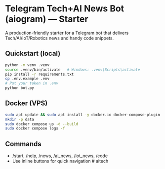# Telegram Tech+AI News Bot (aiogram) — Starter

A production-friendly starter for a Telegram bot that delivers Tech/AI/IoT/Robotics news and handy code snippets.

## Quickstart (local)
```bash
python -m venv .venv
source .venv/bin/activate   # Windows: .venv\Scripts\activate
pip install -r requirements.txt
cp .env.example .env
# Put your token in .env
python bot.py
```

## Docker (VPS)
```bash
sudo apt update && sudo apt install -y docker.io docker-compose-plugin
mkdir -p data
sudo docker compose up -d --build
sudo docker compose logs -f
```

## Commands
- /start, /help, /news, /ai_news, /iot_news, /code
- Use inline buttons for quick navigation
#   a i t e c h  
 